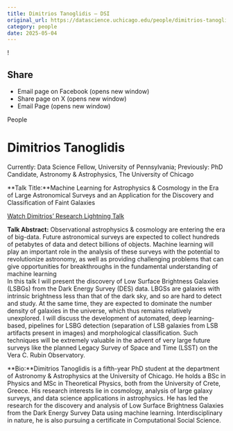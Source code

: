 ```yaml
---
title: Dimitrios Tanoglidis – DSI
original_url: https://datascience.uchicago.edu/people/dimitrios-tanoglidis
category: people
date: 2025-05-04
---
```


<!-- Table-like structure detected -->

!

## Share

* Email page on Facebook (opens new window)
* Share page on X (opens new window)
* Email Page (opens new window)

<!-- Table-like structure detected -->

People

# Dimitrios Tanoglidis

Currently: Data Science Fellow, University of Pennsylvania; Previously: PhD Candidate, Astronomy & Astrophysics, The University of Chicago

**Talk Title:**Machine Learning for Astrophysics & Cosmology in the Era of Large Astronomical Surveys and an Application for the Discovery and Classification of Faint Galaxies

[Watch Dimitrios’ Research Lightning Talk](https://www.youtube.com/watch?v=OA2zFsspsJ4&list=PL0IrIAIuK93H0cbSgTHNEroKJTamJMuGV&index=10)

**Talk Abstract:** Observational astrophysics & cosmology are entering the era of big-data. Future astronomical surveys are expected to collect hundreds of petabytes of data and detect billions of objects. Machine learning will play an important role in the analysis of these surveys with the potential to revolutionize astronomy, as well as providing challenging problems that can give opportunities for breakthroughs in the fundamental understanding of machine learning  
In this talk I will present the discovery of Low Surface Brightness Galaxies (LSBGs) from the Dark Energy Survey (DES) data. LBGSs are galaxies with intrinsic brightness less than that of the dark sky, and so are hard to detect and study. At the same time, they are expected to dominate the number density of galaxies in the universe, which thus remains relatively unexplored. I will discuss the development of automated, deep learning-based, pipelines for LSBG detection (separation of LSB galaxies from LSB artifacts present in images) and morphological classification. Such techniques will be extremely valuable in the advent of very large future surveys like the planned Legacy Survey of Space and Time (LSST) on the Vera C. Rubin Observatory.

**Bio:**Dimitrios Tanoglidis is a fifth-year PhD student at the department of Astronomy & Astrophysics at the University of Chicago. He holds a BSc in Physics and MSc in Theoretical Physics, both from the University of Crete, Greece. His research interests lie in cosmology, analysis of large galaxy surveys, and data science applications in astrophysics. He has led the research for the discovery and analysis of Low Surface Brightness Galaxies from the Dark Energy Survey Data using machine learning. Interdisciplinary in nature, he is also pursuing a certificate in Computational Social Science.